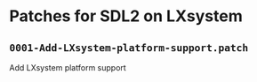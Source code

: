 # Patches for SDL2 on LXsystem

## `0001-Add-LXsystem-platform-support.patch`

Add LXsystem platform support


